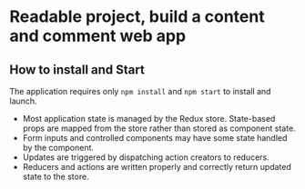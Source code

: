 # Readable project, build a content and comment web app 

## How to install and Start
The application requires only `npm install` and `npm start` to install and launch.

* Most application state is managed by the Redux store. State-based props are mapped from the store rather than stored as component state.
* Form inputs and controlled components may have some state handled by the component.
* Updates are triggered by dispatching action creators to reducers.
* Reducers and actions are written properly and correctly return updated state to the store.